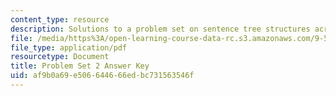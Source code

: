 ```yaml
---
content_type: resource
description: Solutions to a problem set on sentence tree structures across languages
file: /media/https%3A/open-learning-course-data-rc.s3.amazonaws.com/9-57j-language-acquisition-fall-2001/af9b0a69e506644666edbc731563546f_problemset2answers.pdf
file_type: application/pdf
resourcetype: Document
title: Problem Set 2 Answer Key
uid: af9b0a69-e506-6446-66ed-bc731563546f
---
```

